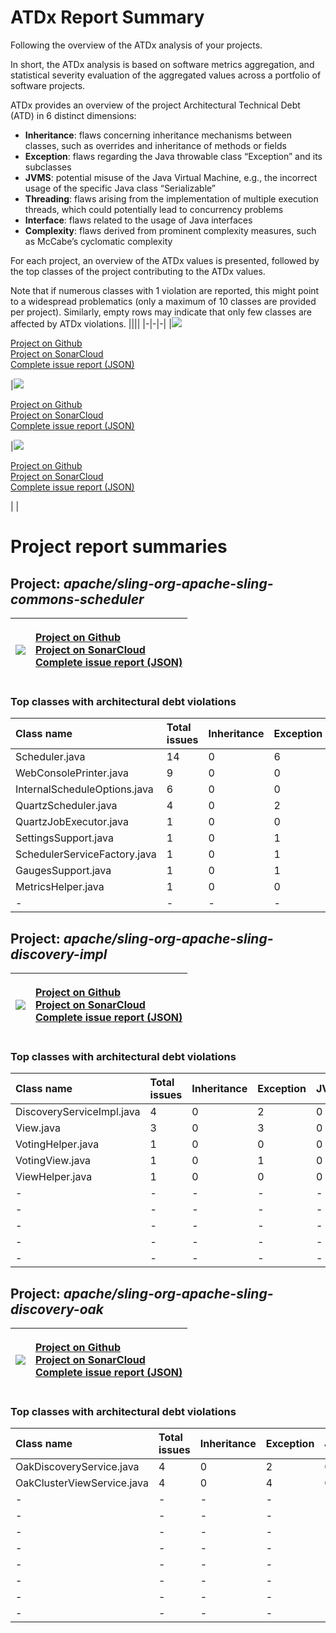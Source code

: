 # ATDx Report Summary
Following the overview of the ATDx analysis of your projects.

In short, the ATDx analysis is based on software metrics aggregation, and statistical severity evaluation of the aggregated values across a portfolio of software projects.

ATDx provides an overview of the project Architectural Technical Debt (ATD) in 6 distinct dimensions:
* **Inheritance**: flaws concerning inheritance mechanisms between classes, such as overrides and inheritance of methods or fields
* **Exception**: flaws regarding the Java throwable class “Exception” and its subclasses
* **JVMS**: potential misuse of the Java Virtual Machine, e.g., the incorrect usage of the specific Java class “Serializable”
* **Threading**: flaws arising from the implementation of multiple execution threads, which could potentially lead to concurrency problems
* **Interface**: flaws related to the usage of Java interfaces
* **Complexity**: flaws derived from prominent complexity measures, such as McCabe’s cyclomatic complexity

For each project, an overview of the ATDx values is presented, followed by the top classes of the project contributing to the ATDx values.

Note that if numerous classes with 1 violation are reported, this might point to a widespread problematics (only a maximum of 10 classes are provided per project). Similarly, empty rows may indicate that only few classes are affected by ATDx violations.
||||
|-|-|-|
|<img src="https://github.com/robertoverdecchia/ATDx_report_sandbox/blob/master/plots/apache_sling-org-apache-sling-commons-scheduler.jpg"/> <p style="text-align:left">[Project on Github](https://github.com/apache/sling-org-apache-sling-commons-scheduler) <br> [Project on SonarCloud ](https://sonarcloud.io/dashboard?id=apache_sling-org-apache-sling-commons-scheduler) <br> [Complete issue report (JSON)](https://github.com/robertoverdecchia/ATDx_report_sandbox/blob/master/jsons/apache_sling-org-apache-sling-commons-scheduler.json)</p>|<img src="https://github.com/robertoverdecchia/ATDx_report_sandbox/blob/master/plots/apache_sling-org-apache-sling-discovery-impl.jpg"/> <p style="text-align:left">[Project on Github](https://github.com/apache/sling-org-apache-sling-discovery-impl) <br> [Project on SonarCloud ](https://sonarcloud.io/dashboard?id=apache_sling-org-apache-sling-discovery-impl) <br> [Complete issue report (JSON)](https://github.com/robertoverdecchia/ATDx_report_sandbox/blob/master/jsons/apache_sling-org-apache-sling-discovery-impl.json)</p>|<img src="https://github.com/robertoverdecchia/ATDx_report_sandbox/blob/master/plots/apache_sling-org-apache-sling-discovery-oak.jpg"/> <p style="text-align:left">[Project on Github](https://github.com/apache/sling-org-apache-sling-discovery-oak) <br> [Project on SonarCloud ](https://sonarcloud.io/dashboard?id=apache_sling-org-apache-sling-discovery-oak) <br> [Complete issue report (JSON)](https://github.com/robertoverdecchia/ATDx_report_sandbox/blob/master/jsons/apache_sling-org-apache-sling-discovery-oak.json)</p>
 | |

# Project report summaries
## Project: _apache/sling-org-apache-sling-commons-scheduler_
|<img src="https://github.com/robertoverdecchia/ATDx_report_sandbox/blob/master/plots/apache_sling-org-apache-sling-commons-scheduler.jpg"/>|<p style="text-align:left">[Project on Github](https://github.com/apache/sling-org-apache-sling-commons-scheduler) <br> [Project on SonarCloud ](https://sonarcloud.io/dashboard?id=apache_sling-org-apache-sling-commons-scheduler) <br> [Complete issue report (JSON)](https://github.com/robertoverdecchia/ATDx_report_sandbox/blob/master/jsons/apache_sling-org-apache-sling-commons-scheduler.json)</p>
|-|-|
### Top classes with architectural debt violations
| Class name                   | Total issues   | Inheritance   | Exception   | JVMS   | Interface   | Threading   | Complexity   | Fully qualified class name                                                         |
|:-----------------------------|:---------------|:--------------|:------------|:-------|:------------|:------------|:-------------|:-----------------------------------------------------------------------------------|
| Scheduler.java               | 14             | 0             | 6           | 0      | 8           | 0           | 0            | src/main/java/org/apache/sling/commons/scheduler/Scheduler.java                    |
| WebConsolePrinter.java       | 9              | 0             | 0           | 0      | 9           | 0           | 0            | src/main/java/org/apache/sling/commons/scheduler/impl/WebConsolePrinter.java       |
| InternalScheduleOptions.java | 6              | 0             | 0           | 0      | 6           | 0           | 0            | src/main/java/org/apache/sling/commons/scheduler/impl/InternalScheduleOptions.java |
| QuartzScheduler.java         | 4              | 0             | 2           | 0      | 2           | 0           | 0            | src/main/java/org/apache/sling/commons/scheduler/impl/QuartzScheduler.java         |
| QuartzJobExecutor.java       | 1              | 0             | 0           | 0      | 1           | 0           | 0            | src/main/java/org/apache/sling/commons/scheduler/impl/QuartzJobExecutor.java       |
| SettingsSupport.java         | 1              | 0             | 1           | 0      | 0           | 0           | 0            | src/main/java/org/apache/sling/commons/scheduler/impl/SettingsSupport.java         |
| SchedulerServiceFactory.java | 1              | 0             | 1           | 0      | 0           | 0           | 0            | src/main/java/org/apache/sling/commons/scheduler/impl/SchedulerServiceFactory.java |
| GaugesSupport.java           | 1              | 0             | 1           | 0      | 0           | 0           | 0            | src/main/java/org/apache/sling/commons/scheduler/impl/GaugesSupport.java           |
| MetricsHelper.java           | 1              | 0             | 0           | 0      | 1           | 0           | 0            | src/main/java/org/apache/sling/commons/scheduler/impl/MetricsHelper.java           |
| -                            | -              | -             | -           | -      | -           | -           | -            | -                                                                                  |

## Project: _apache/sling-org-apache-sling-discovery-impl_
|<img src="https://github.com/robertoverdecchia/ATDx_report_sandbox/blob/master/plots/apache_sling-org-apache-sling-discovery-impl.jpg"/>|<p style="text-align:left">[Project on Github](https://github.com/apache/sling-org-apache-sling-discovery-impl) <br> [Project on SonarCloud ](https://sonarcloud.io/dashboard?id=apache_sling-org-apache-sling-discovery-impl) <br> [Complete issue report (JSON)](https://github.com/robertoverdecchia/ATDx_report_sandbox/blob/master/jsons/apache_sling-org-apache-sling-discovery-impl.json)</p>
|-|-|
### Top classes with architectural debt violations
| Class name                | Total issues   | Inheritance   | Exception   | JVMS   | Interface   | Threading   | Complexity   | Fully qualified class name                                                     |
|:--------------------------|:---------------|:--------------|:------------|:-------|:------------|:------------|:-------------|:-------------------------------------------------------------------------------|
| DiscoveryServiceImpl.java | 4              | 0             | 2           | 0      | 1           | 0           | 1            | src/main/java/org/apache/sling/discovery/impl/DiscoveryServiceImpl.java        |
| View.java                 | 3              | 0             | 3           | 0      | 0           | 0           | 0            | src/main/java/org/apache/sling/discovery/impl/common/View.java                 |
| VotingHelper.java         | 1              | 0             | 0           | 0      | 1           | 0           | 0            | src/main/java/org/apache/sling/discovery/impl/cluster/voting/VotingHelper.java |
| VotingView.java           | 1              | 0             | 1           | 0      | 0           | 0           | 0            | src/main/java/org/apache/sling/discovery/impl/cluster/voting/VotingView.java   |
| ViewHelper.java           | 1              | 0             | 0           | 0      | 1           | 0           | 0            | src/main/java/org/apache/sling/discovery/impl/common/ViewHelper.java           |
| -                         | -              | -             | -           | -      | -           | -           | -            | -                                                                              |
| -                         | -              | -             | -           | -      | -           | -           | -            | -                                                                              |
| -                         | -              | -             | -           | -      | -           | -           | -            | -                                                                              |
| -                         | -              | -             | -           | -      | -           | -           | -            | -                                                                              |
| -                         | -              | -             | -           | -      | -           | -           | -            | -                                                                              |

## Project: _apache/sling-org-apache-sling-discovery-oak_
|<img src="https://github.com/robertoverdecchia/ATDx_report_sandbox/blob/master/plots/apache_sling-org-apache-sling-discovery-oak.jpg"/>|<p style="text-align:left">[Project on Github](https://github.com/apache/sling-org-apache-sling-discovery-oak) <br> [Project on SonarCloud ](https://sonarcloud.io/dashboard?id=apache_sling-org-apache-sling-discovery-oak) <br> [Complete issue report (JSON)](https://github.com/robertoverdecchia/ATDx_report_sandbox/blob/master/jsons/apache_sling-org-apache-sling-discovery-oak.json)</p>
|-|-|
### Top classes with architectural debt violations
| Class name                 | Total issues   | Inheritance   | Exception   | JVMS   | Interface   | Threading   | Complexity   | Fully qualified class name                                                      |
|:---------------------------|:---------------|:--------------|:------------|:-------|:------------|:------------|:-------------|:--------------------------------------------------------------------------------|
| OakDiscoveryService.java   | 4              | 0             | 2           | 0      | 1           | 0           | 1            | src/main/java/org/apache/sling/discovery/oak/OakDiscoveryService.java           |
| OakClusterViewService.java | 4              | 0             | 4           | 0      | 0           | 0           | 0            | src/main/java/org/apache/sling/discovery/oak/cluster/OakClusterViewService.java |
| -                          | -              | -             | -           | -      | -           | -           | -            | -                                                                               |
| -                          | -              | -             | -           | -      | -           | -           | -            | -                                                                               |
| -                          | -              | -             | -           | -      | -           | -           | -            | -                                                                               |
| -                          | -              | -             | -           | -      | -           | -           | -            | -                                                                               |
| -                          | -              | -             | -           | -      | -           | -           | -            | -                                                                               |
| -                          | -              | -             | -           | -      | -           | -           | -            | -                                                                               |
| -                          | -              | -             | -           | -      | -           | -           | -            | -                                                                               |
| -                          | -              | -             | -           | -      | -           | -           | -            | -                                                                               |


